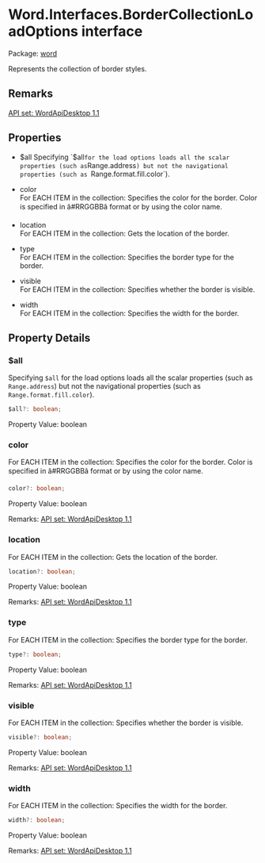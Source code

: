 # Word.Interfaces.BorderCollectionLoadOptions interface

Package: [word](/en-us/javascript/api/word)

Represents the collection of border styles.

## Remarks

[ API set: WordApiDesktop 1.1 ](/en-us/javascript/api/requirement-sets/word/word-api-requirement-sets)

## Properties

- $all  
  Specifying `$all` for the load options loads all the scalar properties (such as `Range.address`) but not the navigational properties (such as `Range.format.fill.color`).

- color  
  For EACH ITEM in the collection: Specifies the color for the border. Color is specified in â#RRGGBBâ format or by using the color name.

- location  
  For EACH ITEM in the collection: Gets the location of the border.

- type  
  For EACH ITEM in the collection: Specifies the border type for the border.

- visible  
  For EACH ITEM in the collection: Specifies whether the border is visible.

- width  
  For EACH ITEM in the collection: Specifies the width for the border.

## Property Details

### $all

Specifying `$all` for the load options loads all the scalar properties (such as `Range.address`) but not the navigational properties (such as `Range.format.fill.color`).

```typescript
$all?: boolean;
```

Property Value: boolean

### color

For EACH ITEM in the collection: Specifies the color for the border. Color is specified in â#RRGGBBâ format or by using the color name.

```typescript
color?: boolean;
```

Property Value: boolean

Remarks: [ API set: WordApiDesktop 1.1 ](/en-us/javascript/api/requirement-sets/word/word-api-requirement-sets)

### location

For EACH ITEM in the collection: Gets the location of the border.

```typescript
location?: boolean;
```

Property Value: boolean

Remarks: [ API set: WordApiDesktop 1.1 ](/en-us/javascript/api/requirement-sets/word/word-api-requirement-sets)

### type

For EACH ITEM in the collection: Specifies the border type for the border.

```typescript
type?: boolean;
```

Property Value: boolean

Remarks: [ API set: WordApiDesktop 1.1 ](/en-us/javascript/api/requirement-sets/word/word-api-requirement-sets)

### visible

For EACH ITEM in the collection: Specifies whether the border is visible.

```typescript
visible?: boolean;
```

Property Value: boolean

Remarks: [ API set: WordApiDesktop 1.1 ](/en-us/javascript/api/requirement-sets/word/word-api-requirement-sets)

### width

For EACH ITEM in the collection: Specifies the width for the border.

```typescript
width?: boolean;
```

Property Value: boolean

Remarks: [ API set: WordApiDesktop 1.1 ](/en-us/javascript/api/requirement-sets/word/word-api-requirement-sets)